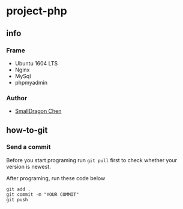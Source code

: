 # project-php

## info

### Frame
- Ubuntu 1604 LTS
- Nginx
- MySql
- phpmyadmin

### Author
- [SmallDragon Chen](https://github.com/teacher144123/)


## how-to-git

### Send a commit

Before you start programing
run `git pull` first to check whether your version is newest.

After programing,
run these code below
```
git add .
git commit -m "YOUR COMMIT"
git push
```
